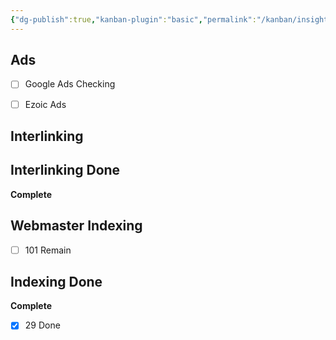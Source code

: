 ```yaml
---
{"dg-publish":true,"kanban-plugin":"basic","permalink":"/kanban/insightful-sage/","dgPassFrontmatter":true,"noteIcon":"1","created":"2023-11-14T21:08:39.491+05:30","updated":"2023-12-12T23:33:28.270+05:30"}
---
```



## Ads

- [ ] Google Ads Checking
- [ ] Ezoic Ads


## Interlinking



## Interlinking Done

**Complete**


## Webmaster Indexing

- [ ] 101 Remain


## Indexing Done

**Complete**
- [x] 29  Done





